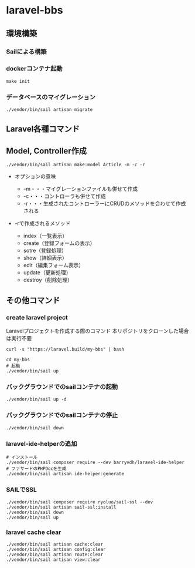 # laravel-bbs

## 環境構築
### Sailによる構築

### dockerコンテナ起動
``` shell
make init
```

### データベースのマイグレーション
``` shell
./vendor/bin/sail artisan migrate
```

## Laravel各種コマンド
## Model, Controller作成
``` shell
./vendor/bin/sail artisan make:model Article -m -c -r
```

- オプションの意味
  - -m・・・マイグレーションファイルも併せて作成
  - -c・・・コントローラも併せて作成
  - -r・・・生成されたコントローラーにCRUDのメソッドを合わせて作成される

- -rで作成されるメソッド
  - index（一覧表示）
  - create（登録フォームの表示）
  - sotre（登録処理）
  - show（詳細表示）
  - edit（編集フォーム表示）
  - update（更新処理）
  - destroy（削除処理）



## その他コマンド

### create laravel project
Laravelプロジェクトを作成する際のコマンド
本リポジトリをクローンした場合は実行不要
``` shell
curl -s "https://laravel.build/my-bbs" | bash

cd my-bbs
# 起動
./vendor/bin/sail up
```

### バックグラウンドでのsailコンテナの起動
``` shell
./vendor/bin/sail up -d
```

### バックグラウンドでのsailコンテナの停止
``` shell
./vendor/bin/sail down
```

### laravel-ide-helperの追加
``` shell
# インストール
./vendor/bin/sail composer require --dev barryvdh/laravel-ide-helper
# ファサードのPHPDocを生成
./vendor/bin/sail artisan ide-helper:generate
```

### SAILでSSL
``` shell
./vendor/bin/sail composer require ryoluo/sail-ssl --dev
./vendor/bin/sail artisan sail-ssl:install
./vendor/bin/sail down
./vendor/bin/sail up
```


### laravel cache clear
``` shell
./vendor/bin/sail artisan cache:clear
./vendor/bin/sail artisan config:clear
./vendor/bin/sail artisan route:clear
./vendor/bin/sail artisan view:clear
```
